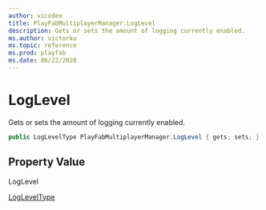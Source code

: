 ```yaml
---
author: vicodex
title: PlayFabMultiplayerManager.LogLevel
description: Gets or sets the amount of logging currently enabled.
ms.author: victorku
ms.topic: reference
ms.prod: playfab
ms.date: 06/22/2020
---
```


# LogLevel

Gets or sets the amount of logging currently enabled.

```csharp
public LogLevelType PlayFabMultiplayerManager.LogLevel { gets; sets; }
```

## Property Value

LogLevel

[LogLevelType](../../../enums/partyunitylogleveltype.md)